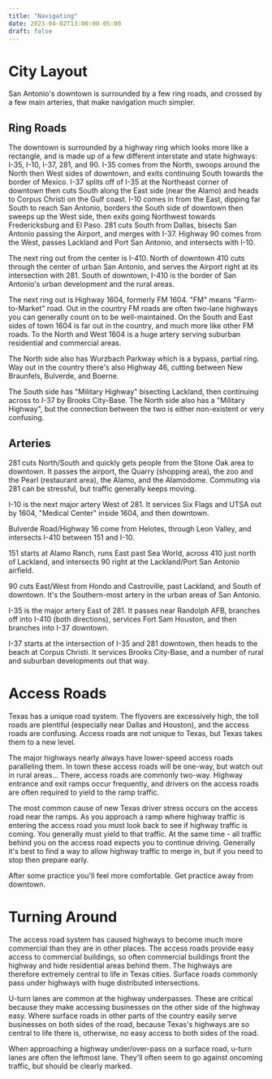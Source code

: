 ```yaml
---
title: "Navigating"
date: 2023-04-02T13:00:00-05:00
draft: false
---
```


# City Layout

San Antonio's downtown is surrounded by a few ring roads, and crossed by a few main arteries, that make navigation much simpler.

## Ring Roads

The downtown is surrounded by a highway ring which looks more like a rectangle, and is made up of a few different interstate and state highways: I-35, I-10, I-37, 281, and 90.  I-35 comes from the North, swoops around the North then West sides of downtown, and exits continuing South towards the border of Mexico.  I-37 splits off of I-35 at the Northeast corner of downtown then cuts South along the East side (near the Alamo) and heads to Corpus Christi on the Gulf coast.  I-10 comes in from the East, dipping far South to reach San Antonio, borders the South side of downtown then sweeps up the West side, then exits going Northwest towards Fredericksburg and El Paso.  281 cuts South from Dallas, bisects San Antonio passing the Airport, and merges with I-37.  Highway 90 comes from the West, passes Lackland and Port San Antonio, and intersects with I-10.

The next ring out from the center is I-410.  North of downtown 410 cuts through the center of urban San Antonio, and serves the Airport right at its intersection with 281.  South of downtown, I-410 is the border of San Antonio's urban development and the rural areas.

The next ring out is Highway 1604, formerly FM 1604.  "FM" means "Farm-to-Market" road.  Out in the country FM roads are often two-lane highways you can generally count on to be well-maintained.  On the South and East sides of town 1604 is far out in the country, and much more like other FM roads.  To the North and West 1604 is a huge artery serving suburban residential and commercial areas.

The North side also has Wurzbach Parkway which is a bypass, partial ring.  Way out in the country there's also Highway 46, cutting between New Braunfels, Bulverde, and Boerne.

The South side has "Military Highway" bisecting Lackland, then continuing across to I-37 by Brooks City-Base.  The North side also has a "Military Highway", but the connection between the two is either non-existent or very confusing.

## Arteries

281 cuts North/South and quickly gets people from the Stone Oak area to downtown.  It passes the airport, the Quarry (shopping area), the zoo and the Pearl (restaurant area), the Alamo, and the Alamodome.  Commuting via 281 can be stressful, but traffic generally keeps moving.

I-10 is the next major artery West of 281.  It services Six Flags and UTSA out by 1604, "Medical Center" inside 1604, and then downtown.  

Bulverde Road/Highway 16 come from Helotes, through Leon Valley, and intersects I-410 between 151 and I-10.

151 starts at Alamo Ranch, runs East past Sea World, across 410 just north of Lackland, and intersects 90 right at the Lackland/Port San Antonio airfield.

90 cuts East/West from Hondo and Castroville, past Lackland, and South of downtown.  It's the Southern-most artery in the urban areas of San Antonio.

I-35 is the major artery East of 281.  It passes near Randolph AFB, branches off into I-410 (both directions), services Fort Sam Houston, and then branches into I-37 downtown.

I-37 starts at the intersection of I-35 and 281 downtown, then heads to the beach at Corpus Christi.  It services Brooks City-Base, and a number of rural and suburban developments out that way.

# Access Roads

Texas has a unique road system.  The flyovers are excessively high, the toll roads are plentiful (especially near Dallas and Houston), and the access roads are confusing.  Access roads are not unique to Texas, but Texas takes them to a new level.

The major highways nearly always have lower-speed access roads paralleling them.  In town these access roads will be one-way, but watch out in rural areas...  There, access roads are commonly two-way.  Highway entrance and exit ramps occur frequently, and drivers on the access roads are often required to yield to the ramp traffic.

The most common cause of new Texas driver stress occurs on the access road near the ramps.  As you approach a ramp where highway traffic is entering the access road you must look back to see if highway traffic is coming.  You generally must yield to that traffic.  At the same time - all traffic behind you on the access road expects you to continue driving.  Generally it's best to find a way to allow highway traffic to merge in, but if you need to stop then prepare early.

After some practice you'll feel more comfortable.  Get practice away from downtown.

# Turning Around

The access road system has caused highways to become much more commercial than they are in other places.  The access roads provide easy access to commercial buildings, so often commercial buildings front the highway and hide residential areas behind them.  The highways are therefore extremely central to life in Texas cities.  Surface roads commonly pass under highways with huge distributed intersections.

U-turn lanes are common at the highway underpasses.  These are critical because they make accessing businesses on the other side of the highway easy.  Where surface roads in other parts of the country easily serve businesses on both sides of the road, because Texas's highways are so central to life there is, otherwise, no easy access to both sides of the road.

When approaching a highway under/over-pass on a surface road, u-turn lanes are often the leftmost lane.  They'll often seem to go against oncoming traffic, but should be clearly marked.